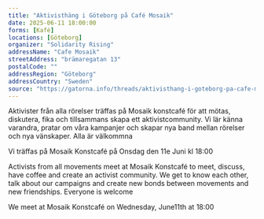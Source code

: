 ```yaml
---
title: "Aktivisthäng i Göteborg på Café Mosaik"
date: 2025-06-11 18:00:00
forms: [Kafé]
locations: [Göteborg]
organizer: "Solidarity Rising"
addressName: "Cafe Mosaik"
streetAddress: "brämaregatan 13"
postalCode: ""
addressRegion: "Göteborg"
addressCountry: "Sweden"
source: "https://gatorna.info/threads/aktivisthang-i-goteborg-pa-cafe-mosaik-3818/"
---
```

Aktivister från alla rörelser träffas på Mosaik konstcafé för att mötas, diskutera, fika och tillsammans skapa ett aktivistcommunity. Vi lär känna varandra, pratar om våra kampanjer och skapar nya band mellan rörelser och nya vänskaper. Alla är välkommna

Vi träffas på Mosaik Konstcafé på Onsdag den 11e Juni kl 18:00

Activists from all movements meet at Mosaik Konstcafé to meet, discuss, have coffee and create an activist community. We get to know each other, talk about our campaigns and create new bonds between movements and new friendships. Everyone is welcome

We meet at Mosaik Konstcafé on Wednesday, June11th at 18:00